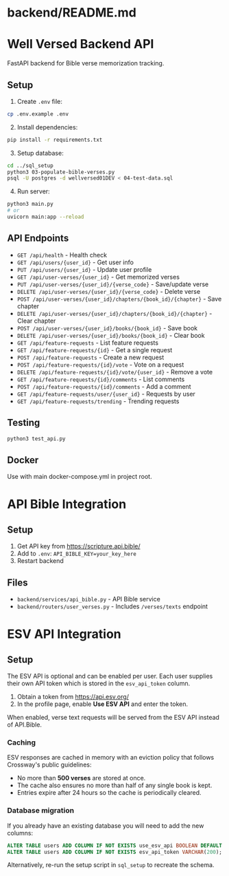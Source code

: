 # backend/README.md
# Well Versed Backend API

FastAPI backend for Bible verse memorization tracking.

## Setup

1. Create `.env` file:
```bash
cp .env.example .env
```

2. Install dependencies:
```bash
pip install -r requirements.txt
```

3. Setup database:
```bash
cd ../sql_setup
python3 03-populate-bible-verses.py
psql -U postgres -d wellversed01DEV < 04-test-data.sql
```

4. Run server:
```bash
python3 main.py
# or
uvicorn main:app --reload
```

## API Endpoints

- `GET /api/health` - Health check
- `GET /api/users/{user_id}` - Get user info
- `PUT /api/users/{user_id}` - Update user profile
- `GET /api/user-verses/{user_id}` - Get memorized verses
- `PUT /api/user-verses/{user_id}/{verse_code}` - Save/update verse
- `DELETE /api/user-verses/{user_id}/{verse_code}` - Delete verse
- `POST /api/user-verses/{user_id}/chapters/{book_id}/{chapter}` - Save chapter
- `DELETE /api/user-verses/{user_id}/chapters/{book_id}/{chapter}` - Clear chapter
- `POST /api/user-verses/{user_id}/books/{book_id}` - Save book
- `DELETE /api/user-verses/{user_id}/books/{book_id}` - Clear book
- `GET /api/feature-requests` - List feature requests
- `GET /api/feature-requests/{id}` - Get a single request
- `POST /api/feature-requests` - Create a new request
- `POST /api/feature-requests/{id}/vote` - Vote on a request
- `DELETE /api/feature-requests/{id}/vote/{user_id}` - Remove a vote
- `GET /api/feature-requests/{id}/comments` - List comments
- `POST /api/feature-requests/{id}/comments` - Add a comment
- `GET /api/feature-requests/user/{user_id}` - Requests by user
- `GET /api/feature-requests/trending` - Trending requests

## Testing

```bash
python3 test_api.py
```

## Docker

Use with main docker-compose.yml in project root.

# API Bible Integration

## Setup
1. Get API key from https://scripture.api.bible/
2. Add to `.env`: `API_BIBLE_KEY=your_key_here`
3. Restart backend

## Files
- `backend/services/api_bible.py` - API Bible service
- `backend/routers/user_verses.py` - Includes `/verses/texts` endpoint

# ESV API Integration

## Setup
The ESV API is optional and can be enabled per user. Each user supplies their
own API token which is stored in the `esv_api_token` column.

1. Obtain a token from <https://api.esv.org/>
2. In the profile page, enable **Use ESV API** and enter the token.

When enabled, verse text requests will be served from the ESV API instead of
API.Bible.

### Caching
ESV responses are cached in memory with an eviction policy that follows
Crossway's public guidelines:

- No more than **500 verses** are stored at once.
- The cache also ensures no more than half of any single book is kept.
- Entries expire after 24 hours so the cache is periodically cleared.

### Database migration
If you already have an existing database you will need to add the new columns:

```sql
ALTER TABLE users ADD COLUMN IF NOT EXISTS use_esv_api BOOLEAN DEFAULT FALSE;
ALTER TABLE users ADD COLUMN IF NOT EXISTS esv_api_token VARCHAR(200);
```

Alternatively, re-run the setup script in `sql_setup` to recreate the schema.

